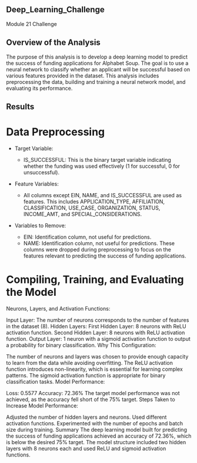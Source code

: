 ## Deep_Learning_Challenge
Module 21 Challenge


## Overview of the Analysis
The purpose of this analysis is to develop a deep learning model to predict the success of funding applications for Alphabet Soup. The goal is to use a neural network to classify whether an applicant will be successful based on various features provided in the dataset. This analysis includes preprocessing the data, building and training a neural network model, and evaluating its performance.

## Results
# Data Preprocessing
* Target Variable:
  * IS_SUCCESSFUL: This is the binary target variable indicating whether the funding was used effectively (1 for successful, 0 for unsuccessful).
      
* Feature Variables:
  * All columns except EIN, NAME, and IS_SUCCESSFUL are used as features. This includes APPLICATION_TYPE, AFFILIATION, CLASSIFICATION, USE_CASE, ORGANIZATION, STATUS, INCOME_AMT, and SPECIAL_CONSIDERATIONS.
    
* Variables to Remove:
  * EIN: Identification column, not useful for predictions.
  * NAME: Identification column, not useful for predictions.
These columns were dropped during preprocessing to focus on the features relevant to predicting the success of funding applications.

# Compiling, Training, and Evaluating the Model
Neurons, Layers, and Activation Functions:

Input Layer: The number of neurons corresponds to the number of features in the dataset (8).
Hidden Layers:
First Hidden Layer: 8 neurons with ReLU activation function.
Second Hidden Layer: 8 neurons with ReLU activation function.
Output Layer: 1 neuron with a sigmoid activation function to output a probability for binary classification.
Why This Configuration:

The number of neurons and layers was chosen to provide enough capacity to learn from the data while avoiding overfitting. The ReLU activation function introduces non-linearity, which is essential for learning complex patterns. The sigmoid activation function is appropriate for binary classification tasks.
Model Performance:

Loss: 0.5577
Accuracy: 72.36%
The target model performance was not achieved, as the accuracy fell short of the 75% target.
Steps Taken to Increase Model Performance:

Adjusted the number of hidden layers and neurons.
Used different activation functions.
Experimented with the number of epochs and batch size during training.
Summary
The deep learning model built for predicting the success of funding applications achieved an accuracy of 72.36%, which is below the desired 75% target. The model structure included two hidden layers with 8 neurons each and used ReLU and sigmoid activation functions.
